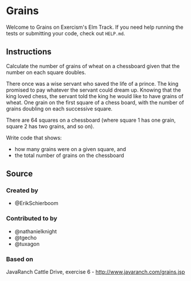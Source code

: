 # Grains

Welcome to Grains on Exercism's Elm Track.
If you need help running the tests or submitting your code, check out `HELP.md`.

## Instructions

Calculate the number of grains of wheat on a chessboard given that the number on each square doubles.

There once was a wise servant who saved the life of a prince.
The king promised to pay whatever the servant could dream up.
Knowing that the king loved chess, the servant told the king he would like to have grains of wheat.
One grain on the first square of a chess board, with the number of grains doubling on each successive square.

There are 64 squares on a chessboard (where square 1 has one grain, square 2 has two grains, and so on).

Write code that shows:

- how many grains were on a given square, and
- the total number of grains on the chessboard

## Source

### Created by

- @ErikSchierboom

### Contributed to by

- @nathanielknight
- @tgecho
- @tuxagon

### Based on

JavaRanch Cattle Drive, exercise 6 - http://www.javaranch.com/grains.jsp